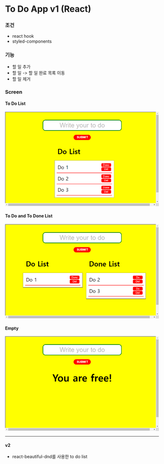 # To Do App v1 (React)

### 조건

- react hook
- styled-components

### 기능

- 할 일 추가
- 할 일 -> 할 일 완료 목록 이동
- 할 일 제거

### Screen

#### To Do List

![toDo](src/imgs/do.png)

#### To Do and To Done List

![doAndDone](src/imgs/doanddone.png)

#### Empty

![empty](src/imgs/empty.png)

---

#### v2

- react-beautiful-dnd를 사용한 to do list
